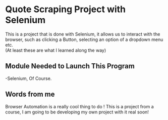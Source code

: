 # Quote Scraping Project with Selenium
This is a project that is done with Selenium, it allows us to interact with the browser, such as clicking a Button, selecting an option of a dropdown menu etc.
<br>
(At least these are what I learned along the way)

## Module Needed to Launch This Program
-Selenium, Of Course.

## Words from me
Browser Automation is a really cool thing to do ! This is a project from a course, I am going to be developing my own project with it real soon!